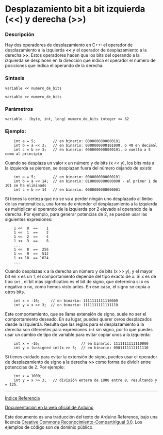 # Desplazamiento bit a bit izquierda (<<) y derecha (>>)

### Descripción

Hay dos operadores de desplazamiento en C++: el operador de desplazamiento a la izquierda **<<** y el operador de desplazamiento a la derecha **>>**. Estos operadores hacen que los bits del operando a la izquierda se desplacen en la dirección que indica el operador el número de posiciones que indica el operando de la derecha.


### Sintaxis

```variable << numero_de_bits```

```variable >> numero_de_bits```

### Parámetros

```variable - (byte, int, long) numero_de_bits integer <= 32```

### Ejemplo:

```
    int a = 5;        // en binario: 0000000000000101
    int b = a << 3;   // en binario: 0000000000101000, o 40 en decimal
    int c = b >> 3;   // en binario: 0000000000000101, o vuelta a 5 como al principio
```

Cuando se desplaza un valor x un número y de bits (x << y), los bits más a la izquierda se pierden, se desplazan fuera del número dejando de existir.

```
    int a = 5;        // en binario: 0000000000000101
    int b = a << 14;  // en binario: 0100000000000000 - el primer 1 de 101 se ha eliminado
    int c = b >> 14   // en binario: 0000000000000001
```

Si tienes la certeza que no se va a perder ningún uno desplazado al limbo de las matemáticas, una forma de entender el desplazamiento a la izquierda es multiplicar el operando de la izquierda por 2 elevado al operando de la derecha. Por ejemplo, para generar potencias de 2, se pueden usar las siguientes expresiones:

```
    1 <<  0  ==    1
    1 <<  1  ==    2
    1 <<  2  ==    4
    1 <<  3  ==    8
    ...
    1 <<  8  ==  256
    1 <<  9  ==  512
    1 << 10  == 1024
    ...
 ```
Cuando desplazas x a la derecha un número y de bits (x >> y), y el mayor bit en x es un 1, el comportamiento depende del tipo exacto de x. Si x es de tipo ```int``` , el bit más significativo es el bit de signo, que determina si x es negativo o no, como hemos visto antes. En ese caso, el signo se copia a otros bits.

```
    int x = -16;     // en binario: 1111111111110000
    int y = x >> 3;  // en binario: 1111111111111110
```

Este comportamiento, que se llama extensión de signo, suele no ser el comportamiento deseado. En su lugar, puedes querer ceros desplazados desde la izquierda. Resulta que las reglas para el desplazamiento a la derecha son diferentes para expresiones ```int``` sin signo, por lo que puedes usar un cambio de tipo de variable para evitar copiar unos a la izquierda:


```
    int x = -16;                   // en binario: 1111111111110000
    int y = (unsigned int)x >> 3;  // en binario: 0001111111111110
```

Si tienes cuidado para evitar la extensión de signo, puedes usar el operador de desplazamiento de signo a la derecha **>>** como forma de dividir entre potenccias de 2. Por ejemplo:

```
    int x = 1000;
    int y = x >> 3;   // división entera de 1000 entre 8, resultando y = 125.
```    
    
-------------------------

[Índice Referencia](https://github.com/Hector-G/WIP/blob/master/Arduino/Reference.md)


[Documentación en la web oficial de Arduino](https://www.arduino.cc/en/Reference/Bitshift)

Este documento es una traducción del texto de Arduino Reference, bajo una licencia [Creative Commons Reconocimiento-CompartirIgual 3.0](https://creativecommons.org/licenses/by-sa/3.0/es/). Los ejemplos de código son de dominio público.    
